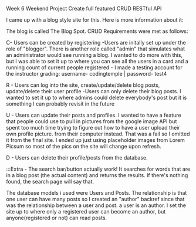 Week 6 Weekend Project
Create full featured CRUD RESTful API

I came up with a blog style site for this. Here is more information about it:

The blog is called The Blog Spot.
CRUD Requirements were met as follows:

C- Users can be created by registering
    -Users are initally set up under the role of "blogger". There is another role called "admin" that simulates what an administrator would see running a blog.
    I wanted to do more with this, but I was able to set it up to where you can see all the users in a card and a running count of current people registered
    - I made a testing account for the instructor grading: username- codingtemple | password- test4

R - Users can log into the site, create/update/delete blog posts, update/delete their user profile
    -Users can only delete their blog posts. I wanted to set it up to where admins could delete everybody's post but it is something I can probably revisit in the future

U - Users can update their posts and profiles. I wanted to have a feature that people could use to pull in pictures from the google image API but spent too much time trying to figure 
    out how to have a user upload their own profile picture.
    from their computer instead. That was a fail so I omitted it from the final site. I ended up just using placeholder images from Lorem Picsum so most of the pics on the
    site will change upon refresh.

D - Users can delete their profile/posts from the database.

:::Extra - The search bar/button actually work! It searches for words that are in a blog post (the actual content) and returns the results. If there's nothing found, the search
page will say that.

The database models i used were Users and Posts. The relationship is that one user can have many posts so I created an "author"
backref since that was the relationship between a user and post. a user is an author. 
I set the site up to where only a registered user can become an author, but anyone(registered or not) can read posts.

